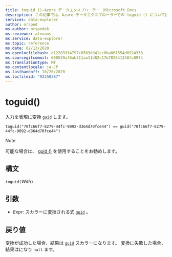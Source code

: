 ```yaml
---
title: toguid ()-Azure データエクスプローラー |Microsoft Docs
description: この記事では、Azure データエクスプローラーでの toguid () について説明します。
services: data-explorer
author: orspod
ms.author: orspodek
ms.reviewer: alexans
ms.service: data-explorer
ms.topic: reference
ms.date: 02/13/2020
ms.openlocfilehash: d122833f4797c8503dd41cc8ba861554d6924338
ms.sourcegitcommit: 608539af6ab511aa11d82c17b782641340fc8974
ms.translationtype: MT
ms.contentlocale: ja-JP
ms.lasthandoff: 10/20/2020
ms.locfileid: "92250387"
---
```

# <a name="toguid"></a>toguid()

入力を表現に変換 [`guid`](./scalar-data-types/guid.md) します。

```kusto
toguid("70fc66f7-8279-44fc-9092-d364d70fce44") == guid("70fc66f7-8279-44fc-9092-d364d70fce44")
```

> [!NOTE]
> 可能な場合は、 [guid ()](./scalar-data-types/guid.md) を使用することをお勧めします。

## <a name="syntax"></a>構文

`toguid(`*With*`)`

## <a name="arguments"></a>引数

* *Expr*: スカラーに変換される式 [`guid`](./scalar-data-types/guid.md) 。 

## <a name="returns"></a>戻り値

変換が成功した場合、結果は [`guid`](./scalar-data-types/guid.md) スカラーになります。
変換に失敗した場合、結果はになり `null` ます。
